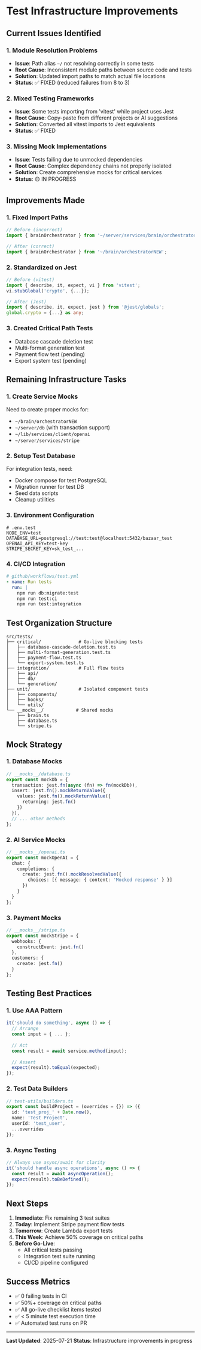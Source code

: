 # Test Infrastructure Improvements

## Current Issues Identified

### 1. Module Resolution Problems
- **Issue**: Path alias `~/` not resolving correctly in some tests
- **Root Cause**: Inconsistent module paths between source code and tests
- **Solution**: Updated import paths to match actual file locations
- **Status**: ✅ FIXED (reduced failures from 8 to 3)

### 2. Mixed Testing Frameworks
- **Issue**: Some tests importing from 'vitest' while project uses Jest
- **Root Cause**: Copy-paste from different projects or AI suggestions
- **Solution**: Converted all vitest imports to Jest equivalents
- **Status**: ✅ FIXED

### 3. Missing Mock Implementations
- **Issue**: Tests failing due to unmocked dependencies
- **Root Cause**: Complex dependency chains not properly isolated
- **Solution**: Create comprehensive mocks for critical services
- **Status**: 🟡 IN PROGRESS

## Improvements Made

### 1. Fixed Import Paths
```typescript
// Before (incorrect)
import { brainOrchestrator } from '~/server/services/brain/orchestrator';

// After (correct)
import { brainOrchestrator } from '~/brain/orchestratorNEW';
```

### 2. Standardized on Jest
```typescript
// Before (vitest)
import { describe, it, expect, vi } from 'vitest';
vi.stubGlobal('crypto', {...});

// After (Jest)
import { describe, it, expect, jest } from '@jest/globals';
global.crypto = {...} as any;
```

### 3. Created Critical Path Tests
- Database cascade deletion test
- Multi-format generation test
- Payment flow test (pending)
- Export system test (pending)

## Remaining Infrastructure Tasks

### 1. Create Service Mocks
Need to create proper mocks for:
- `~/brain/orchestratorNEW`
- `~/server/db` (with transaction support)
- `~/lib/services/client/openai`
- `~/server/services/stripe`

### 2. Setup Test Database
For integration tests, need:
- Docker compose for test PostgreSQL
- Migration runner for test DB
- Seed data scripts
- Cleanup utilities

### 3. Environment Configuration
```env
# .env.test
NODE_ENV=test
DATABASE_URL=postgresql://test:test@localhost:5432/bazaar_test
OPENAI_API_KEY=test-key
STRIPE_SECRET_KEY=sk_test_...
```

### 4. CI/CD Integration
```yaml
# github/workflows/test.yml
- name: Run tests
  run: |
    npm run db:migrate:test
    npm run test:ci
    npm run test:integration
```

## Test Organization Structure

```
src/tests/
├── critical/              # Go-live blocking tests
│   ├── database-cascade-deletion.test.ts
│   ├── multi-format-generation.test.ts
│   ├── payment-flow.test.ts
│   └── export-system.test.ts
├── integration/           # Full flow tests
│   ├── api/
│   ├── db/
│   └── generation/
├── unit/                  # Isolated component tests
│   ├── components/
│   ├── hooks/
│   └── utils/
└── __mocks__/            # Shared mocks
    ├── brain.ts
    ├── database.ts
    └── stripe.ts
```

## Mock Strategy

### 1. Database Mocks
```typescript
// __mocks__/database.ts
export const mockDb = {
  transaction: jest.fn(async (fn) => fn(mockDb)),
  insert: jest.fn().mockReturnValue({
    values: jest.fn().mockReturnValue({
      returning: jest.fn()
    })
  }),
  // ... other methods
};
```

### 2. AI Service Mocks
```typescript
// __mocks__/openai.ts
export const mockOpenAI = {
  chat: {
    completions: {
      create: jest.fn().mockResolvedValue({
        choices: [{ message: { content: 'Mocked response' } }]
      })
    }
  }
};
```

### 3. Payment Mocks
```typescript
// __mocks__/stripe.ts
export const mockStripe = {
  webhooks: {
    constructEvent: jest.fn()
  },
  customers: {
    create: jest.fn()
  }
};
```

## Testing Best Practices

### 1. Use AAA Pattern
```typescript
it('should do something', async () => {
  // Arrange
  const input = { ... };
  
  // Act
  const result = await service.method(input);
  
  // Assert
  expect(result).toEqual(expected);
});
```

### 2. Test Data Builders
```typescript
// test-utils/builders.ts
export const buildProject = (overrides = {}) => ({
  id: 'test_proj_' + Date.now(),
  name: 'Test Project',
  userId: 'test_user',
  ...overrides
});
```

### 3. Async Testing
```typescript
// Always use async/await for clarity
it('should handle async operations', async () => {
  const result = await asyncOperation();
  expect(result).toBeDefined();
});
```

## Next Steps

1. **Immediate**: Fix remaining 3 test suites
2. **Today**: Implement Stripe payment flow tests
3. **Tomorrow**: Create Lambda export tests
4. **This Week**: Achieve 50% coverage on critical paths
5. **Before Go-Live**: 
   - All critical tests passing
   - Integration test suite running
   - CI/CD pipeline configured

## Success Metrics

- ✅ 0 failing tests in CI
- ✅ 50%+ coverage on critical paths
- ✅ All go-live checklist items tested
- ✅ < 5 minute test execution time
- ✅ Automated test runs on PR

---

**Last Updated**: 2025-07-21
**Status**: Infrastructure improvements in progress